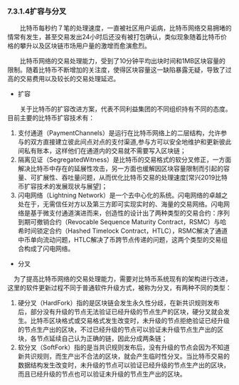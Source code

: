 ### 7.3.1.4扩容与分叉
&emsp;&emsp;比特币每秒约７笔的处理速度，一直被社区用户诟病，比特币网络交易拥堵的情常有发生，甚至交易发出24小时后还没有被打包确认，类似现象随着比特币价格的攀升以及区块链市场用户量的激增而愈演愈烈。

&emsp;&emsp;比特币网络的交易处理能力，受到了10分钟平均出块时间和1MB区块容量的限制。随着比特币不断增加的关注度，使得区块容量这一缺陷暴露无疑，导致了过高的交易费用以及较长的交易处理延迟。
* 扩容

&emsp;&emsp;关于比特币的扩容改进方案，代表不同利益集团的不同组织持有不同的态度。目前主要的比特币扩容技术有：
1. 支付通道（PaymentChannels）是运行在比特币网络上的二层结构，允许参与的双方直接建立彼此间点对点的支付渠道,参与方可以安全地维护和更新彼此间私有账本，这样他们在通道内的交易就不需要写入区块链；
2. 隔离见证（SegregatedWitness）是比特币的交易格式的软分叉修正，一方面解决比特币中存在的延展性攻击，另一方面也缓解因区块容量限制而引起的容量、可扩展性、吞吐量问题，从而优化比特币交易的处理速度[常兴2019比特币扩容技术的发展现状与展望]；
3. 闪电网络（Lightning Network）是一个去中心化的系统。闪电网络的卓越之处在于，无需信任对方以及第三方即可实现实时的、海量的交易网络。闪电网络是基于微支付通道演进而来，创造性的设计出了两种类型的交易合约：序列到期可撤销合约（Revocable Sequence Maturity Contract，RSMC）与哈希时间锁定合约（Hashed Timelock Contract，HTLC），RSMC解决了通道中币单向流动问题，HTLC解决了币跨节点传递的问题，这两个类型的交易组合构成了闪电网络。
* 分叉

&ensp;&ensp;为了提高比特币网络的交易处理能力，需要对比特币系统现有的架构进行改进，这里的软件更新过程不同于普通软件升级方式，被称为分叉，有两种不同的类型：
1. 硬分叉（HardFork）指的是区块链会发生永久性分歧，在新共识规则发布后，部分没有升级的节点无法验证已经升级的节点生产的区块，硬分叉就会发生。比特币区块格式或交易格式发生改变时，未升级的节点拒绝验证已经升级的节点生产出的区块，不过已经升级的节点可以验证未升级节点生产出的区块，各节点延续自己认为正确的链，因此分成两条链；
2. 软分叉（SoftFork）指的是当共识规则发布后，没有升级的节点会因为不知道新共识规则，而生产出不合法的区块，就会产生临时性分叉。当比特币交易的数据结构发生改变时，未升级的节点可以验证已经升级的节点生产出的区块，而且已经升级的节点也可以验证未升级的节点生产出的区块。

